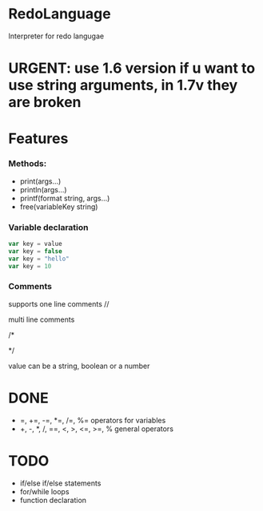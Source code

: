 # RedoLanguage
Interpreter for redo langugae
# URGENT: use 1.6 version if u want to use string arguments, in 1.7v they are broken
# Features
### Methods:

- print(args...)
- println(args...)
- printf(format string, args...)
- free(variableKey string)

### Variable declaration
```ts
var key = value
var key = false
var key = "hello"
var key = 10
```
### Comments
supports
one line comments //

multi line comments

/*

*/

value can be a string, boolean or a number
# DONE
- =, +=, -=, *=, /=, %= operators for variables
- +, -, *, /, ==, <, >, <=, >=, % general operators
# TODO

- if/else if/else statements
- for/while loops
- function declaration

